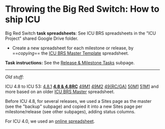 # Throwing the Big Red Switch: How to ship ICU

Big Red Switch **task spreadsheets**: See ICU <xy> BRS spreadsheets in the "ICU
Project" shared Google Drive folder.

*   Create a new spreadsheet for each milestone or release, by ==*copying*== the
    [ICU BRS Master
    Template](https://docs.google.com/spreadsheets/d/1ykpV4xn2wjDQq7f_j3ZmIIGasuP3mdtSJnJVNtB_X4o/edit#gid=0)
    spreadsheet.

**Task instructions:** See the [Release & Milestone Tasks](tasks/index.md)
subpage.

---

*Old stuff:*

ICU 4.8 to ICU 53:
[4.8.1](https://spreadsheets.google.com/spreadsheet/ccc?key=0AjD1-LizLRWldHZqN2c3cUVuMFBEU0trdDh6Q25nc2c&hl=en_US#gid=0)
**[4.8 &
4.8RC](https://spreadsheets.google.com/spreadsheet/ccc?key=tsTKCQceTi3uaMSJyJ8CxAQ#gid=0)**
[49M1](https://docs.google.com/spreadsheet/ccc?key=0AjD1-LizLRWldFQ3UkNjckhTZVJscTVOYk10Y2pHRGc&hl=en_US#gid=0)
[49M2](https://docs.google.com/spreadsheet/ccc?key=0AjD1-LizLRWldHM1ejZtRnRzYU01WWFyd0NWZ01CU1E&hl=en_US#gid=0)
[49(RC/GA)](https://docs.google.com/spreadsheet/ccc?key=0AjD1-LizLRWldDhTNWt4ODkyVW5MSzFGRTFLNEo3S3c&pli=1#gid=0)
[50M1](https://docs.google.com/spreadsheet/ccc?key=0AjD1-LizLRWldDdERVZkdnFzOGVoMFE4M0pYaU51SXc#gid=0)
[51M1](https://docs.google.com/spreadsheet/ccc?key=0AjD1-LizLRWldFZjVlRUczJOY3hJdzZsejktaFNuOVE#gid=0)
and more based on an older [ICU BRS
Master](https://spreadsheets.google.com/ccc?key=0Ag3w_MjvUEoRdDg3SFgwUXB0SGQxT25PZS1UYTJHX3c&hl=en#gid=0)
spreadsheet.

Before ICU 4.8, for several releases, we used a Sites page as the master (see
the "backup" subpage) and copied it into a new Sites page per milestone/release
(see other subpages), adding status columns.

For ICU 4.0, we used an [online
spreadsheet](https://spreadsheets.google.com/ccc?key=0AjD1-LizLRWlcGxSWHBMZVVwVmQya1JUWS1ISkdFRmc&hl=en#gid=0).
